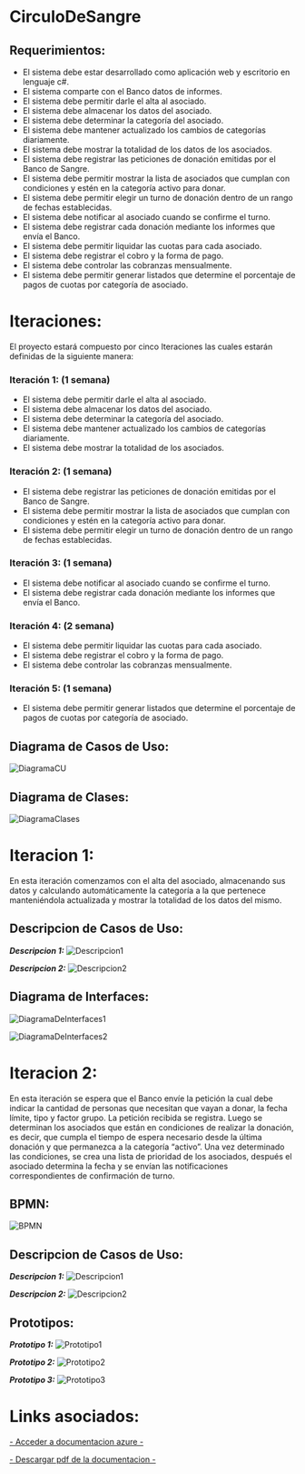 # CirculoDeSangre

## Requerimientos:

  *	El sistema debe estar desarrollado como aplicación web y escritorio en lenguaje c#.  
  *	El sistema comparte con el Banco datos de informes.  
  *	El sistema debe permitir darle el alta al asociado.         
  *	El sistema debe almacenar los datos del asociado.
  *	El sistema debe determinar la categoría del asociado.
  *	El sistema debe mantener actualizado los cambios de categorías diariamente.
  *	El sistema debe mostrar la totalidad de los datos de los asociados.
  *	El sistema debe registrar las peticiones de donación emitidas por el Banco de Sangre.
  *	El sistema debe permitir mostrar la lista de asociados que cumplan con condiciones y estén en la categoría activo para donar.
  *	El sistema debe permitir elegir un turno de donación dentro de un rango de fechas establecidas.
  *	El sistema debe notificar al asociado cuando se confirme el turno.
  *	El sistema debe registrar cada donación mediante los informes que envía el Banco. 
  *	El sistema debe permitir liquidar las cuotas para cada asociado. 
  *	El sistema debe registrar el cobro y la forma de pago. 
  *	El sistema debe controlar las cobranzas mensualmente. 
  *	El sistema debe permitir generar listados que determine el porcentaje de pagos de cuotas por categoría de asociado.

# Iteraciones:

El proyecto estará compuesto por cinco Iteraciones las cuales estarán definidas de la siguiente manera:

### Iteración 1: (1 semana)
  * El sistema debe permitir darle el alta al asociado. 
  * El sistema debe almacenar los datos del asociado.
  * El sistema debe determinar la categoría del asociado.
  * El sistema debe mantener actualizado los cambios de categorías diariamente.
  * El sistema debe mostrar la totalidad de los asociados.

### Iteración 2: (1 semana)
  * El sistema debe registrar las peticiones de donación emitidas por el Banco de Sangre.
  * El sistema debe permitir mostrar la lista de asociados que cumplan con condiciones y estén en la categoría activo para donar.
  * El sistema debe permitir elegir un turno de donación dentro de un rango de fechas establecidas.

### Iteración 3: (1 semana)
  * El sistema debe notificar al asociado cuando se confirme el turno.
  * El sistema debe registrar cada donación mediante los informes que envía el Banco. 

### Iteración 4: (2 semana)
  * El sistema debe permitir liquidar las cuotas para cada asociado. 
  * El sistema debe registrar el cobro y la forma de pago. 
  * El sistema debe controlar las cobranzas mensualmente. 

### Iteración 5: (1 semana)
  * El sistema debe permitir generar listados que determine el porcentaje de pagos de cuotas por categoría de asociado.

## Diagrama de Casos de Uso:
![DiagramaCU](https://user-images.githubusercontent.com/99101418/166554689-7c3f95e8-1dce-4c0c-b2df-a77538a64444.png)

## Diagrama de Clases:
![DiagramaClases](https://user-images.githubusercontent.com/99101418/167223336-ba55e53b-dda0-4c03-94ec-2cdf105cac8c.png)


# Iteracion 1:
En esta iteración comenzamos con el alta del asociado, almacenando sus datos y calculando automáticamente la categoría a la que pertenece manteniéndola actualizada y mostrar la totalidad de los datos del mismo.

## Descripcion de Casos de Uso:
 ***Descripcion 1:***
![Descripcion1](https://user-images.githubusercontent.com/99101418/166555559-ed58341e-22f9-4144-baff-24f57bd60299.png)

***Descripcion 2:***
![Descripcion2](https://user-images.githubusercontent.com/99101418/166555594-18d45b3c-48b7-416f-ad82-6c7c4cf69c39.png)

## Diagrama de Interfaces:
![DiagramaDeInterfaces1](https://user-images.githubusercontent.com/99101418/166555703-13a1c887-15ef-44b5-9959-d5e6907c9861.png)

![DiagramaDeInterfaces2](https://user-images.githubusercontent.com/99101418/166555714-108c15db-3021-46aa-8689-cab120fd5b21.png)

# Iteracion 2:
En esta iteración se espera que el Banco envíe la petición la cual debe indicar la cantidad de personas que necesitan que vayan a donar, la fecha límite, tipo y factor grupo. La petición recibida se registra. Luego se determinan los asociados que están en condiciones de realizar la donación, es decir, que cumpla el tiempo de espera necesario desde la última donación y que permanezca a la categoría “activo”. 
 Una vez determinado las condiciones, se crea una lista de prioridad de los asociados, después el asociado determina la fecha y se envían las notificaciones correspondientes de confirmación de turno.

## BPMN:

![BPMN](https://user-images.githubusercontent.com/99101418/166556097-c2bb90d8-8590-4e77-ba44-a0f003225e8f.png)

## Descripcion de Casos de Uso:
***Descripcion 1:***
![Descripcion1](https://user-images.githubusercontent.com/99101418/166558962-7c7ba19e-e115-4be1-86da-a2e2945e0b44.png)

***Descripcion 2:***
![Descripcion2](https://user-images.githubusercontent.com/99101418/167223295-f24d79d3-26d1-488e-b090-4c78d800b163.png)

## Prototipos:
***Prototipo 1:***
![Prototipo1](https://user-images.githubusercontent.com/99101418/169413177-d4b52e32-b0e8-42fb-b11d-c3a0558595b4.png)

***Prototipo 2:***
![Prototipo2](https://user-images.githubusercontent.com/99101418/169413214-52b14e22-e26a-4aa3-aff3-08843ededbed.png)

***Prototipo 3:***
![Prototipo3](https://user-images.githubusercontent.com/99101418/169413269-01509847-b90a-474f-b641-51479c33b182.png)




# Links asociados:

[- Acceder a documentacion azure -](https://dev.azure.com/prodas/Proyecto%20-%20Circulo%20de%20Sangre)

[- Descargar pdf de la documentacion -](https://github.com/prodass/CirculoDeSangre/files/8734508/Documentacion.pdf)

